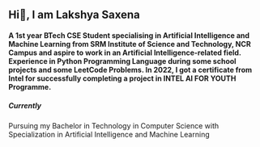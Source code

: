 ## Hi👋, I am Lakshya Saxena
#### A 1st year BTech CSE Student specialising in Artificial Intelligence and Machine Learning from SRM Institute of Science and Technology, NCR Campus and aspire to work in an Artificial Intelligence-related field. Experience in Python Programming Language during some school projects and some LeetCode Problems. In 2022, I got a certificate from Intel for successfully completing a project in INTEL AI FOR YOUTH Programme.
##### Currently
Pursuing my Bachelor in Technology in Computer Science with Specialization in Artificial Intelligence and Machine Learning
